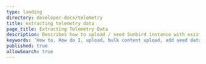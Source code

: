 ```yaml
---
type: landing
directory: developer-docs/telemetry
title: extracting telemetry data
page_title: Extracting Telemetry Data
description: Describes how to upload / seed Sunbird instance with existing content 
keywords: 'How to, How do I, upload, bulk content upload, add seed data, Set up, Set Up'
published: true
allowSearch: true
---
```


